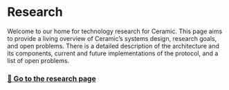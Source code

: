 # Research

Welcome to our home for technology research for Ceramic. This page aims to provide a living overview of Ceramic’s systems design, research goals, and open problems. There is a detailed description of the architecture and its components, current and future implementations of the protocol, and a list of open problems.


### [🐇 Go to the research page](https://threebox.notion.site/Ceramic-research-fde5019bdb6d448aa277fe60d0a63ac6)
